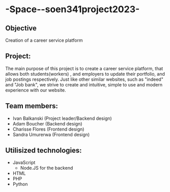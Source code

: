 # -Space--soen341project2023-

## Objective

Creation of a career service platform

## Project:

The main purpose of this project is to create a career service platform, that allows both students(workers) , and employers to update their portfolio, and job postings respectively. Just like other similar websites, such as "indeed" and "Job bank", we strive to create and intuitive, simple to use and modern experience with our website.


## Team members:
* Ivan Balkanski (Project leader/Backend design)
* Adam Boucher (Backend design)
* Charisse Flores (Frontend design)
* Sandra Umurerwa (Frontend design)

## Utilisized technologies:
* JavaScript
    * Node.JS for the backend
* HTML
* PHP
* Python
